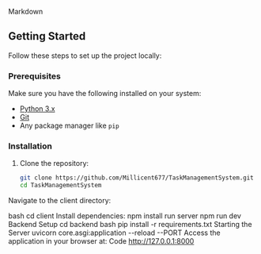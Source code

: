 
Markdown
## Getting Started

Follow these steps to set up the project locally:

### Prerequisites

Make sure you have the following installed on your system:

- [Python 3.x](https://www.python.org/downloads/)
- [Git](https://git-scm.com/)
- Any package manager like `pip`

### Installation

1. Clone the repository:

   ```bash
   git clone https://github.com/Millicent677/TaskManagementSystem.git
   cd TaskManagementSystem
Navigate to the client directory:

bash
cd client
Install dependencies:
  npm install
run server 
  npm run dev
  Backend Setup
  cd backend
bash
pip install -r requirements.txt
Starting the Server
  uvicorn core.asgi:application --reload --PORT
Access the application in your browser at:
Code
http://127.0.0.1:8000
